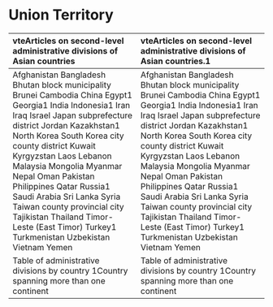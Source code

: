 #  Union Territory

| vteArticles on second-level administrative divisions of Asian countries                                                                                                                                                                                                                                                                                                                                                                                                            | vteArticles on second-level administrative divisions of Asian countries.1                                                                                                                                                                                                                                                                                                                                                                                                          |
|:-----------------------------------------------------------------------------------------------------------------------------------------------------------------------------------------------------------------------------------------------------------------------------------------------------------------------------------------------------------------------------------------------------------------------------------------------------------------------------------|:-----------------------------------------------------------------------------------------------------------------------------------------------------------------------------------------------------------------------------------------------------------------------------------------------------------------------------------------------------------------------------------------------------------------------------------------------------------------------------------|
| Afghanistan Bangladesh Bhutan block municipality Brunei Cambodia China Egypt1 Georgia1 India Indonesia1 Iran Iraq Israel Japan subprefecture district Jordan Kazakhstan1 North Korea South Korea city county district Kuwait Kyrgyzstan Laos Lebanon Malaysia Mongolia Myanmar Nepal Oman Pakistan Philippines Qatar Russia1 Saudi Arabia Sri Lanka Syria Taiwan county provincial city Tajikistan Thailand Timor-Leste (East Timor) Turkey1 Turkmenistan Uzbekistan Vietnam Yemen | Afghanistan Bangladesh Bhutan block municipality Brunei Cambodia China Egypt1 Georgia1 India Indonesia1 Iran Iraq Israel Japan subprefecture district Jordan Kazakhstan1 North Korea South Korea city county district Kuwait Kyrgyzstan Laos Lebanon Malaysia Mongolia Myanmar Nepal Oman Pakistan Philippines Qatar Russia1 Saudi Arabia Sri Lanka Syria Taiwan county provincial city Tajikistan Thailand Timor-Leste (East Timor) Turkey1 Turkmenistan Uzbekistan Vietnam Yemen |
| Table of administrative divisions by country 1Country spanning more than one continent                                                                                                                                                                                                                                                                                                                                                                                             | Table of administrative divisions by country 1Country spanning more than one continent                                                                                                                                                                                                                                                                                                                                                                                             |